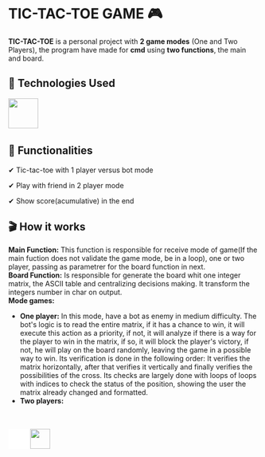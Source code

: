 # TIC-TAC-TOE GAME :video_game:
**TIC-TAC-TOE** is a personal project with **2 game modes** (One and Two Players), the program have made for **cmd** using **two functions**, the main and board.<p/>

## 🚀 Technologies Used
<div>
  <img src="https://cdn.jsdelivr.net/gh/devicons/devicon/icons/c/c-original.svg" width="60" height="60"/>
</div>

## :hammer: Functionalities
<p>✔ Tic-tac-toe with 1 player versus bot mode</p>
<p>✔ Play with friend in 2 player mode </p>
<p>✔ Show score(acumulative) in the end </p>

## :clapper: How it works
**Main Function:** This function is responsible for receive mode of game(If the main fuction does not validate the game mode, be in a loop), one or two player, passing as parametrer for the board function in next.</br>
**Board Function:** Is responsible for generate the board whit one integer matrix, the ASCII table and centralizing decisions making. It transform the integers number in char on output.</br>
**Mode games:**
- **One player:** In this mode, have a bot as enemy in medium difficulty. The bot's logic is to read the entire matrix, if it has a chance to win, it will execute this action as a priority, if not, it will analyze if there is a way for the player to win in the matrix, if so, it will block the player's victory, if not, he will play on the board randomly, leaving the game in a possible way to win. Its verification is done in the following order: It verifies the matrix horizontally, after that verifies it vertically and finally verifies the possibilities of the cross. Its checks are largely done with loops of loops with indices to check the status of the position, showing the user the matrix already changed and formatted.
- **Two players:**
<div align="center">
  <img src="" height="365">
</div><br>
<a href="https://instagram.com/marcosd_marques" target="_blank"><img src="https://raw.githubusercontent.com/Aakarsh-B/trying-repos/master/insta.svg" width="40" height="40" target="_blank"></a>
<a href = "mailto:mdmarques70@gmail.com"><img src="https://www.freeiconspng.com/thumbs/gmail-icon/gmail-logo-icon-2.png" width="40" height="40" target="_blank"></a>
</div></a>

